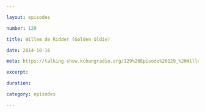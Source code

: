 ```yaml
---

layout: episodes

number: 129

title: Willem de Ridder (Golden Oldie)

date: 2014-10-16

meta: https://talking-show.kchungradio.org/129%20Episode%20129_%20Willem%20de%20Ridder.mp3

excerpt:

duration:

category: episodes

---
```

